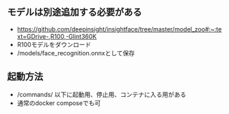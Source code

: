 ## モデルは別途追加する必要がある
- https://github.com/deepinsight/insightface/tree/master/model_zoo#:~:text=GDrive-,R100,-Glint360K
- R100モデルをダウンロード
- /models/face_recognition.onnxとして保存

## 起動方法
- /commands/ 以下に起動用、停止用、コンテナに入る用がある
- 通常のdocker composeでも可
